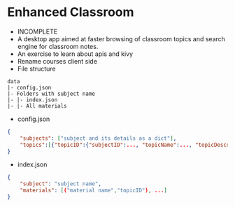 # Enhanced Classroom

- INCOMPLETE
- A desktop app aimed at faster browsing of classroom topics and search engine for classroom notes.
- An exercise to learn about apis and kivy
- Rename courses client side
- File structure

```
data
|- config.json
|- Folders with subject name
|- |- index.json
|- |- All materials
```

- config.json

```json
{
    "subjects": ["subject and its details as a dict"],
    "topics":[{"topicID":{"subjectID":..., "topicName":..., "topicDescription":...}}, ...]
}

```

- index.json

```json
{
    "subject": "subject name",
    "materials": [("material name","topicID"), ...]
}
```

